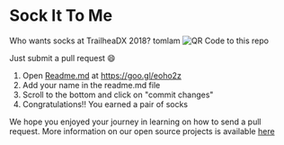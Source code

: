 # Sock It To Me

Who wants socks at TrailheaDX 2018?
tomlam
![QR Code to this repo](https://goo.gl/eoho2z.qr)

Just submit a pull request :smile:
1. Open [Readme.md](https://github.com/salesforce/sock-it-to-me/edit/master/README.md) at https://goo.gl/eoho2z
2. Add your name in the readme.md file
3. Scroll to the bottom and click on "commit changes" 
4. Congratulations!! You earned a pair of socks


We hope you enjoyed your journey in learning on how to send a pull request. More information on our open source projects is available [here](https://salesforce.github.io/)

